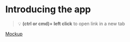 # Introducing the app 


> :bulb: **(ctrl or cmd)+ left click** to open link in a new tab 

[Mockup](https://github.com/codiku/ressources/blob/master/RN_mockupTodo.png)